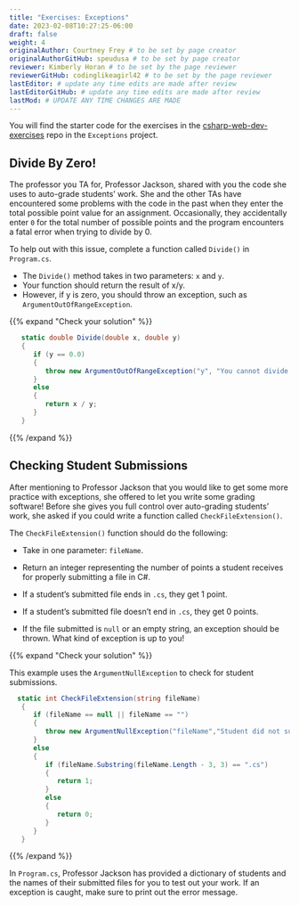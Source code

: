 ```yaml
---
title: "Exercises: Exceptions"
date: 2023-02-08T10:27:25-06:00
draft: false
weight: 4
originalAuthor: Courtney Frey # to be set by page creator
originalAuthorGitHub: speudusa # to be set by page creator
reviewer: Kimberly Horan # to be set by the page reviewer
reviewerGitHub: codinglikeagirl42 # to be set by the page reviewer
lastEditor: # update any time edits are made after review
lastEditorGitHub: # update any time edits are made after review
lastMod: # UPDATE ANY TIME CHANGES ARE MADE
---
```


You will find the starter code for the exercises in the [csharp-web-dev-exercises](https://github.com/LaunchCodeEducation/csharp-web-dev-exercises) repo in the `Exceptions` project.

## Divide By Zero!

The professor you TA for, Professor Jackson, shared with you the code she uses to auto-grade students’ work. She and the other TAs have encountered some problems with the code in the past when they enter the total possible point value for an assignment. Occasionally, they accidentally enter `0` for the total number of possible points and the program encounters a fatal error when trying to divide by 0.

To help out with this issue, complete a function called `Divide()` in `Program.cs`.

   - The `Divide()` method takes in two parameters: `x` and `y`.
   - Your function should return the result of x/y.
   - However, if y is zero, you should throw an exception, such as `ArgumentOutOfRangeException`.

{{% expand "Check your solution" %}}

```csharp
   static double Divide(double x, double y)
   {
      if (y == 0.0)
      {
         throw new ArgumentOutOfRangeException("y", "You cannot divide by zero!");
      }
      else
      {
         return x / y;
      }
   }
```

{{% /expand %}}

## Checking Student Submissions

After mentioning to Professor Jackson that you would like to get some more practice with exceptions, she offered to let you write some grading software! Before she gives you full control over auto-grading students’ work, she asked if you could write a function called `CheckFileExtension()`.

The `CheckFileExtension()` function should do the following:

- Take in one parameter: `fileName`.

- Return an integer representing the number of points a student receives for properly submitting a file in C#.

- If a student’s submitted file ends in `.cs`, they get 1 point.

- If a student’s submitted file doesn’t end in `.cs`, they get 0 points.

- If the file submitted is `null` or an empty string, an exception should be thrown. What kind of exception is up to you!

{{% expand "Check your solution" %}}

This example uses the `ArgumentNullException` to check for student submissions.

```csharp
  static int CheckFileExtension(string fileName)
   {
      if (fileName == null || fileName == "")
      {
         throw new ArgumentNullException("fileName","Student did not submit any work!");
      }
      else
      {
         if (fileName.Substring(fileName.Length - 3, 3) == ".cs")
         {
            return 1;
         }
         else
         {
            return 0;
         }
      }
   }
```
{{% /expand %}}

In `Program.cs`, Professor Jackson has provided a dictionary of students and the names of their submitted files for you to test out your work. If an exception is caught, make sure to print out the error message.